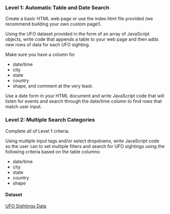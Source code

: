 ### Level 1: Automatic Table and Date Search 

Create a basic HTML web page or use the index.html file provided (we recommend building your own custom page!).

Using the UFO dataset provided in the form of an array of JavaScript objects, write code that appends a table to your web page and then adds new rows of data for each UFO sighting.

Make sure you have a column for 
* date/time
* city
* state
* country
* shape, and comment at the very least.

Use a date form in your HTML document and write JavaScript code that will listen for events and search through the date/time column to find rows that match user input.

### Level 2: Multiple Search Categories 
Complete all of Level 1 criteria.


Using multiple input tags and/or select dropdowns, write JavaScript code so the user can to set multiple filters and search for UFO sightings using the following criteria based on the table columns:

* date/time
* city
* state
* country
* shape

#### Dataset

[UFO Sightings Data](Javascript-and-DOM-Manipulation/UFO-level-1/data.js)
